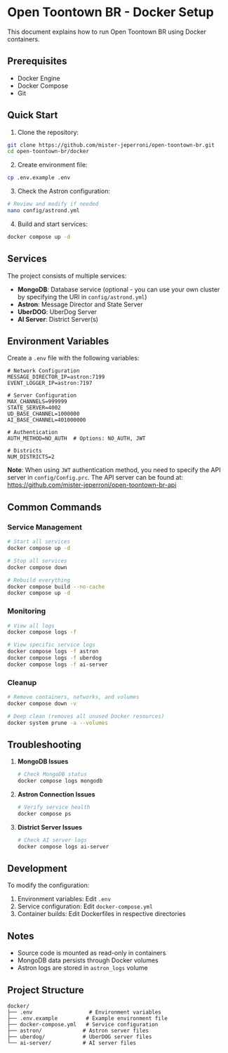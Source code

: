 # Open Toontown BR - Docker Setup

This document explains how to run Open Toontown BR using Docker containers.

## Prerequisites

- Docker Engine
- Docker Compose
- Git

## Quick Start

1. Clone the repository:
```bash
git clone https://github.com/mister-jeperroni/open-toontown-br.git
cd open-toontown-br/docker
```

2. Create environment file:
```bash
cp .env.example .env
```

3. Check the Astron configuration:
```bash
# Review and modify if needed
nano config/astrond.yml
```

4. Build and start services:
```bash
docker compose up -d
```

## Services

The project consists of multiple services:

- **MongoDB**: Database service (optional - you can use your own cluster by specifying the URI in `config/astrond.yml`)
- **Astron**: Message Director and State Server
- **UberDOG**: UberDog Server
- **AI Server**: District Server(s)

## Environment Variables

Create a `.env` file with the following variables:

```plaintext
# Network Configuration
MESSAGE_DIRECTOR_IP=astron:7199
EVENT_LOGGER_IP=astron:7197

# Server Configuration
MAX_CHANNELS=999999
STATE_SERVER=4002
UD_BASE_CHANNEL=1000000
AI_BASE_CHANNEL=401000000

# Authentication
AUTH_METHOD=NO_AUTH  # Options: NO_AUTH, JWT

# Districts
NUM_DISTRICTS=2
```

**Note**: When using `JWT` authentication method, you need to specify the API server in `config/Config.prc`. 
The API server can be found at: https://github.com/mister-jeperroni/open-toontown-br-api

## Common Commands

### Service Management
```bash
# Start all services
docker compose up -d

# Stop all services
docker compose down

# Rebuild everything
docker compose build --no-cache
docker compose up -d
```

### Monitoring
```bash
# View all logs
docker compose logs -f

# View specific service logs
docker compose logs -f astron
docker compose logs -f uberdog
docker compose logs -f ai-server
```

### Cleanup
```bash
# Remove containers, networks, and volumes
docker compose down -v

# Deep clean (removes all unused Docker resources)
docker system prune -a --volumes
```

## Troubleshooting

1. **MongoDB Issues**
   ```bash
   # Check MongoDB status
   docker compose logs mongodb
   ```

2. **Astron Connection Issues**
   ```bash
   # Verify service health
   docker compose ps
   ```

3. **District Server Issues**
   ```bash
   # Check AI server logs
   docker compose logs ai-server
   ```

## Development

To modify the configuration:

1. Environment variables: Edit `.env`
2. Service configuration: Edit `docker-compose.yml`
3. Container builds: Edit Dockerfiles in respective directories

## Notes

- Source code is mounted as read-only in containers
- MongoDB data persists through Docker volumes
- Astron logs are stored in `astron_logs` volume

## Project Structure

```
docker/
├── .env                  # Environment variables
├── .env.example         # Example environment file
├── docker-compose.yml   # Service configuration
├── astron/             # Astron server files
├── uberdog/            # UberDOG server files
└── ai-server/          # AI server files
```
